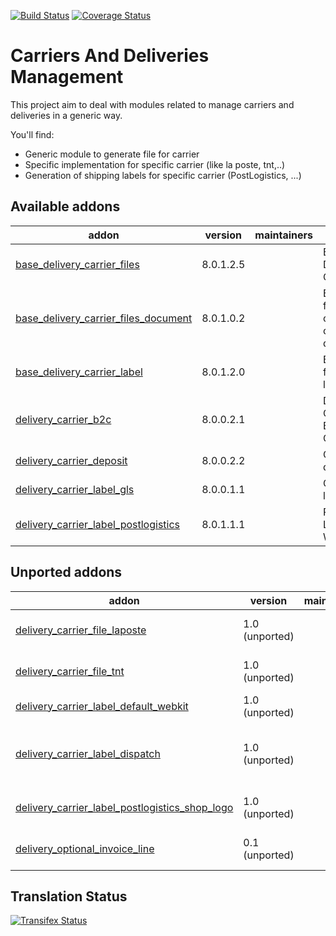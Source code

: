[![Build Status](https://travis-ci.org/OCA/delivery-carrier.svg?branch=8.0)](https://travis-ci.org/OCA/delivery-carrier)
[![Coverage Status](https://coveralls.io/repos/OCA/delivery-carrier/badge.svg?branch=8.0)](https://coveralls.io/r/OCA/delivery-carrier?branch=8.0)

Carriers And Deliveries Management
==================================

This project aim to deal with modules related to manage carriers and deliveries in a generic way.

You'll find:

 - Generic module to generate file for carrier
 - Specific implementation for specific carrier (like la poste, tnt,..)
 - Generation of shipping labels for specific carrier (PostLogistics, ...)

[//]: # (addons)

Available addons
----------------
addon | version | maintainers | summary
--- | --- | --- | ---
[base_delivery_carrier_files](base_delivery_carrier_files/) | 8.0.1.2.5 |  | Base Delivery Carrier Files
[base_delivery_carrier_files_document](base_delivery_carrier_files_document/) | 8.0.1.0.2 |  | Base module for picking carrier files creation for document
[base_delivery_carrier_label](base_delivery_carrier_label/) | 8.0.1.2.0 |  | Base module for carrier labels
[delivery_carrier_b2c](delivery_carrier_b2c/) | 8.0.0.2.1 |  | Delivery Carrier Business To Customer
[delivery_carrier_deposit](delivery_carrier_deposit/) | 8.0.0.2.2 |  | Create deposit slips
[delivery_carrier_label_gls](delivery_carrier_label_gls/) | 8.0.0.1.1 |  | GLS carrier label printing
[delivery_carrier_label_postlogistics](delivery_carrier_label_postlogistics/) | 8.0.1.1.1 |  | PostLogistics Labels WebService


Unported addons
---------------
addon | version | maintainers | summary
--- | --- | --- | ---
[delivery_carrier_file_laposte](delivery_carrier_file_laposte/) | 1.0 (unported) |  | Delivery Carrier File: La Poste
[delivery_carrier_file_tnt](delivery_carrier_file_tnt/) | 1.0 (unported) |  | Delivery Carrier File: TNT
[delivery_carrier_label_default_webkit](delivery_carrier_label_default_webkit/) | 1.0 (unported) |  | Module for carrier labels
[delivery_carrier_label_dispatch](delivery_carrier_label_dispatch/) | 1.0 (unported) |  | Carrier labels - Picking dispatch (link)
[delivery_carrier_label_postlogistics_shop_logo](delivery_carrier_label_postlogistics_shop_logo/) | 1.0 (unported) |  | PostLogistics labels - logo per Shop
[delivery_optional_invoice_line](delivery_optional_invoice_line/) | 0.1 (unported) |  | Delivery Optional Invoice Line

[//]: # (end addons)

Translation Status
------------------
[![Transifex Status](https://www.transifex.com/projects/p/OCA-carrier-delivery-8-0/chart/image_png)](https://www.transifex.com/projects/p/OCA-carrier-delivery-8-0)
